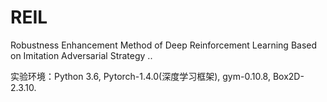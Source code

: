 # REIL
Robustness Enhancement Method of Deep Reinforcement Learning Based on Imitation Adversarial Strategy
..


实验环境：Python 3.6, Pytorch-1.4.0(深度学习框架), gym-0.10.8, Box2D-2.3.10.
